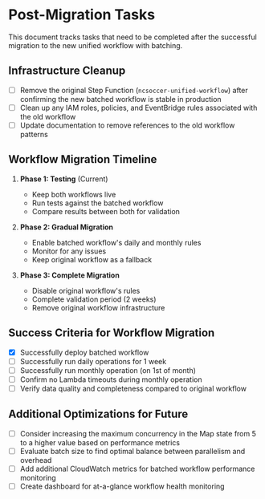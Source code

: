 # Post-Migration Tasks

This document tracks tasks that need to be completed after the successful migration to the new unified workflow with batching.

## Infrastructure Cleanup

- [ ] Remove the original Step Function (`ncsoccer-unified-workflow`) after confirming the new batched workflow is stable in production
- [ ] Clean up any IAM roles, policies, and EventBridge rules associated with the old workflow
- [ ] Update documentation to remove references to the old workflow patterns

## Workflow Migration Timeline

1. **Phase 1: Testing** (Current)
   - Keep both workflows live
   - Run tests against the batched workflow
   - Compare results between both for validation

2. **Phase 2: Gradual Migration**
   - Enable batched workflow's daily and monthly rules
   - Monitor for any issues
   - Keep original workflow as a fallback

3. **Phase 3: Complete Migration**
   - Disable original workflow's rules
   - Complete validation period (2 weeks)
   - Remove original workflow infrastructure

## Success Criteria for Workflow Migration

- [x] Successfully deploy batched workflow
- [ ] Successfully run daily operations for 1 week
- [ ] Successfully run monthly operation (on 1st of month)
- [ ] Confirm no Lambda timeouts during monthly operation
- [ ] Verify data quality and completeness compared to original workflow

## Additional Optimizations for Future

- [ ] Consider increasing the maximum concurrency in the Map state from 5 to a higher value based on performance metrics
- [ ] Evaluate batch size to find optimal balance between parallelism and overhead
- [ ] Add additional CloudWatch metrics for batched workflow performance monitoring
- [ ] Create dashboard for at-a-glance workflow health monitoring